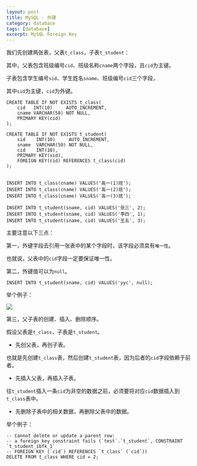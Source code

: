 ```yaml
---
layout: post
title: MySQL - 外键
category: database
tags: [database]
excerpt: MySQL Foreign Key
---
```



我们先创建两张表，父表`t_class`，子表`t_student`：  

其中，父表包含班级编号`cid`、班级名称`cname`两个字段，且`cid`为主键。  

子表包含学生编号`sid`、学生姓名`sname`、班级编号`cid`三个字段，  

其中`sid`为主键，`cid`为外键。  


```
CREATE TABLE IF NOT EXISTS t_class(
    cid   INT(10)     AUTO_INCREMENT,
    cname VARCHAR(50) NOT NULL,
    PRIMARY KEY(cid)
);

CREATE TABLE IF NOT EXISTS t_student(
    sid    INT(10)     AUTO_INCREMENT,
    sname  VARCHAR(50) NOT NULL,
    cid    INT(10),
    PRIMARY KEY(sid),
    FOREIGN KEY(cid) REFERENCES t_class(cid)
);


INSERT INTO t_class(cname) VALUES('高一(1)班');
INSERT INTO t_class(cname) VALUES('高一(2)班');
INSERT INTO t_class(cname) VALUES('高一(3)班');

INSERT INTO t_student(sname, cid) VALUES('张三', 2);
INSERT INTO t_student(sname, cid) VALUES('李四', 1);
INSERT INTO t_student(sname, cid) VALUES('王五', 3);
```


主要注意以下三点：  


第一，外键字段去引用一张表中的某个字段时，该字段必须具有`唯一性`。  


也就说，父表中的`cid`字段一定要保证唯一性。  


第二，外键值可以为`null`。  

```
INSERT INTO t_student(sname, cid) VALUES('yyc', null);
```

举个例子：  

![](https://yyc-images.oss-cn-beijing.aliyuncs.com/value_is_null.png)  

第三，父子表的创建、插入、删除顺序。  

假设父表是`t_class`，子表是`t_student`。  

- 先创父表，再创子表。  

也就是先创建`t_class`表，然后创建`t_student`表，因为后者的`cid`字段依赖于前者。  


- 先插入父表，再插入子表。  

往`t_student`插入一条`cid`为非空的数据之前，必须要将对应`cid`数据插入到`t_class`表中。  


- 先删除子表中的相关数据，再删除父表中的数据。  

举个例子：  

``` 
-- Cannot delete or update a parent row: 
-- a foreign key constraint fails (`test`.`t_student`, CONSTRAINT `t_student_ibfk_1` 
-- FOREIGN KEY (`cid`) REFERENCES `t_class` (`cid`))
DELETE FROM t_class WHERE cid = 2;
```
